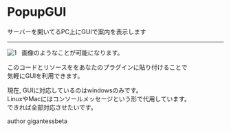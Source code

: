 # PopupGUI
サーバーを開いてるPC上にGUIで案内を表示します  
***
![1](https://raw.githubusercontent.com/gigantessbeta/PopupGUI/master/image/screenshot.png)  
画像のようなことが可能になります。  
  
  
このコードとリソースををあなたのプラグインに貼り付けることで  
気軽にGUIを利用できます。  
  
  
  
  
現在, GUIに対応しているのはwindowsのみです。  
LinuxやMacにはコンソールメッセージという形で代用しています。  
できれば全部対応させたいです。
  
author gigantessbeta
